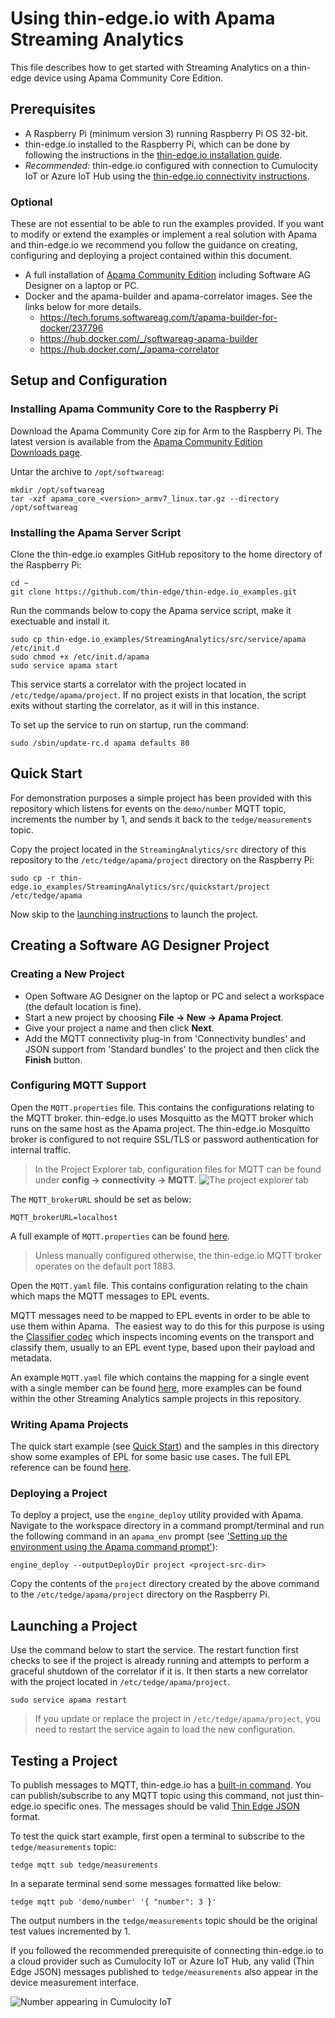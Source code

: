 # Using thin-edge.io with Apama Streaming Analytics
This file describes how to get started with Streaming Analytics on a thin-edge
device using Apama Community Core Edition.

## Prerequisites

- A Raspberry Pi (minimum version 3) running Raspberry Pi OS 32-bit. 
- thin-edge.io installed to the Raspberry Pi, which can be done by following the instructions in the
[thin-edge.io installation guide](https://github.com/thin-edge/thin-edge.io/blob/main/docs/src/howto-guides/002_installation.md).
- _Recommended:_ thin-edge.io configured with connection to Cumulocity IoT or Azure IoT Hub using the
[thin-edge.io connectivity instructions](https://github.com/thin-edge/thin-edge.io/blob/main/docs/src/howto-guides/004_connect.md).

### Optional

These are not essential to be able to run the examples provided. If you want to
modify or extend the examples or implement a real solution with Apama and
thin-edge.io we recommend you follow the guidance on creating, configuring and
deploying a project contained within this document.

- A full installation of [Apama Community Edition](https://apamacommunity.com/downloads/)
including Software AG Designer on a laptop or PC.
- Docker and the apama-builder and apama-correlator images. See the links below
for more details.
	- https://tech.forums.softwareag.com/t/apama-builder-for-docker/237796
	- https://hub.docker.com/_/softwareag-apama-builder
	- https://hub.docker.com/_/apama-correlator

## Setup and Configuration
### Installing Apama Community Core to the Raspberry Pi
Download the Apama Community Core zip for Arm to the Raspberry Pi. The latest version is available from the [Apama Community Edition Downloads page](https://www.apamacommunity.com/downloads/).

Untar the archive to `/opt/softwareag`:

```
mkdir /opt/softwareag
tar -xzf apama_core_<version>_armv7_linux.tar.gz --directory /opt/softwareag
```

### Installing the Apama Server Script
Clone the thin-edge.io examples GitHub repository to the home directory of the Raspberry Pi:

```
cd ~
git clone https://github.com/thin-edge/thin-edge.io_examples.git
```

Run the commands below to copy the Apama service script, make it exectuable and
install it.
```
sudo cp thin-edge.io_examples/StreamingAnalytics/src/service/apama /etc/init.d
sudo chmod +x /etc/init.d/apama
sudo service apama start
```

This service starts a correlator with the project located in
`/etc/tedge/apama/project`. If no project exists in that location, the script
exits without starting the correlator, as it will in this instance.

To set up the service to run on startup, run the command:
```
sudo /sbin/update-rc.d apama defaults 80
```

## Quick Start
For demonstration purposes a simple project has been provided with this repository which listens 
for events on the `demo/number` MQTT topic, increments the number by 1, and sends it back to the 
`tedge/measurements` topic.

Copy the project located in the `StreamingAnalytics/src` directory of this repository to the 
`/etc/tedge/apama/project` directory on the Raspberry Pi:

```
sudo cp -r thin-edge.io_examples/StreamingAnalytics/src/quickstart/project /etc/tedge/apama
```
Now skip to the [launching instructions](#launching-a-project) to launch the project.

## Creating a Software AG Designer Project
### Creating a New Project
- Open Software AG Designer on the laptop or PC and select a workspace (the default location is fine).
- Start a new project by choosing __File → New → Apama Project__.
- Give your project a name and then click __Next__.
- Add the MQTT connectivity plug-in from 'Connectivity bundles' and JSON support from 'Standard 
bundles' to the project and then click the __Finish__ button.

### Configuring MQTT Support
Open the `MQTT.properties` file.  This contains the configurations relating to the MQTT broker. 
thin-edge.io uses Mosquitto as the MQTT broker which runs on the same host as the Apama 
project.  The thin-edge.io Mosquitto broker is configured to not require SSL/TLS or password 
authentication for internal traffic. 

>In the Project Explorer tab, configuration files for MQTT can be found under __config → 
connectivity → MQTT__. ![The project explorer tab](src/images/proj-explorer.png)

The `MQTT_brokerURL` should be set as below:
```
MQTT_brokerURL=localhost
```
A full example of `MQTT.properties` can be found [here](src/quickstart/project/config/connectivity/MQTT/MQTT.properties).

>Unless manually configured otherwise, the thin-edge.io MQTT broker operates on the default 
port 1883.

Open the `MQTT.yaml` file.  This contains configuration relating to the chain which maps the MQTT 
messages to EPL events.

MQTT messages need to be mapped to EPL events in order to be able to use them within Apama.  The 
easiest way to do this for this purpose is using the 
[Classifier codec](https://www.apamacommunity.com/documents/10.11.0.1/apama_10.11.0.1_webhelp/apama-webhelp/#page/apama-webhelp%2Fco-ConApaAppToExtCom_classifier_codec.html%23wwconnect_header) 
which inspects incoming events on the transport and classify them, usually to an EPL event 
type, based upon their payload and metadata.  

An example `MQTT.yaml` file which contains the mapping for a single event with a single member can 
be found [here](src/quickstart/project/config/connectivity/MQTT/MQTT.yaml), more examples can be 
found within the other Streaming Analytics sample projects in this repository.

### Writing Apama Projects

The quick start example (see [Quick Start](#quick-start)) and the samples in this directory show 
some examples of EPL for some basic use cases.  The full EPL reference can be found 
[here](https://www.apamacommunity.com/documents/10.11.0.1/apama_10.11.0.1_webhelp/ApamaDoc/index.html).


### Deploying a Project
To deploy a project, use the `engine_deploy` utility provided with Apama.  Navigate to the 
workspace directory in a command prompt/terminal and run the following command in an `apama_env` 
prompt (see ['Setting up the environment using the Apama command prompt'](https://www.apamacommunity.com/documents/10.11.0.1/apama_10.11.0.1_webhelp/apama-webhelp/#page/apama-webhelp%2Fco-DepAndManApaApp_setting_up_the_environment_using_the_apama_command_prompt.html)):
```
engine_deploy --outputDeployDir project <project-src-dir>
```
Copy the contents of the `project` directory created by the above command to
the `/etc/tedge/apama/project` directory on the Raspberry Pi.

## Launching a Project
Use the command below to start the service. The restart function first 
checks to see if the project is already running and attempts to perform a graceful shutdown of 
the correlator if it is.  It then starts a new correlator with the project located in 
`/etc/tedge/apama/project`.

```
sudo service apama restart
```

>If you update or replace the project in `/etc/tedge/apama/project`, you need to restart 
the service again to load the new configuration.

## Testing a Project
To publish messages to MQTT, thin-edge.io has a [built-in command](https://github.com/thin-edge/thin-edge.io/blob/main/docs/src/howto-guides/005_pub_sub.md).
You can publish/subscribe to any MQTT topic using this command, not just
thin-edge.io specific ones.  The messages should be valid [Thin Edge JSON](https://github.com/thin-edge/thin-edge.io/blob/main/docs/src/architecture/thin-edge-json.md)
format.

To test the quick start example, first open a terminal to subscribe to the `tedge/measurements` 
topic:

``` 
tedge mqtt sub tedge/measurements
```
In a separate terminal send some messages formatted like below:
```
tedge mqtt pub 'demo/number' '{ "number": 3 }'
```

The output numbers in the `tedge/measurements` topic should be the original test values 
incremented by 1.

If you followed the recommended prerequisite of connecting thin-edge.io to a
cloud provider such as Cumulocity IoT or Azure IoT Hub, any valid
(Thin Edge JSON) messages published to `tedge/measurements` also appear in the
device measurement interface.

![Number appearing in Cumulocity IoT ](src/images/number-in-cumulocity.png)
